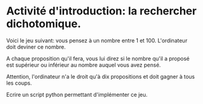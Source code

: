 # Activité d'introduction: la rechercher dichotomique. 

Voici le jeu suivant: vous pensez à un nombre entre 1 et 100. L'ordinateur doit deviner ce nombre. 

A chaque proposition qu'il fera, vous lui direz si le nombre qu'il a proposé est supérieur ou inférieur au nombre auquel vous avez pensé. 

Attention, l'ordinateur n'a le droit qu'à dix propositions et doit gagner à tous les coups. 

Ecrire un script python permettant d'implémenter ce jeu. 

 